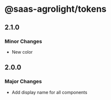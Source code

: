 # @saas-agrolight/tokens

## 2.1.0

### Minor Changes

- New color

## 2.0.0

### Major Changes

- Add display name for all components
